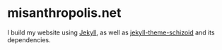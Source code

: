 # misanthropolis.net
I build my website using [Jekyll](https://jekyllrb.com/), as well as [jekyll-theme-schizoid](https://github.com/schizoidnightmares/jekyll-theme-schizoid) and its dependencies.